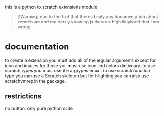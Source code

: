 this is a python to scratch extensions module
>  [!Warning]
> due to the fact that theres bealy any documentation about scratch vm and me beraly knowing
> js theres a high liklyhood that i am wrong
# documentation
to create a extension you must add all of the regular arguments except for icon and images for those you must use icon and colors dictionary.
to use scratch types you must use the argtypes enum.
to use scratch function type you can use a Scratch skeloton but for hilighting you can also use scratchvmrep in the package.

## restrictions
no button.
only pure python code
